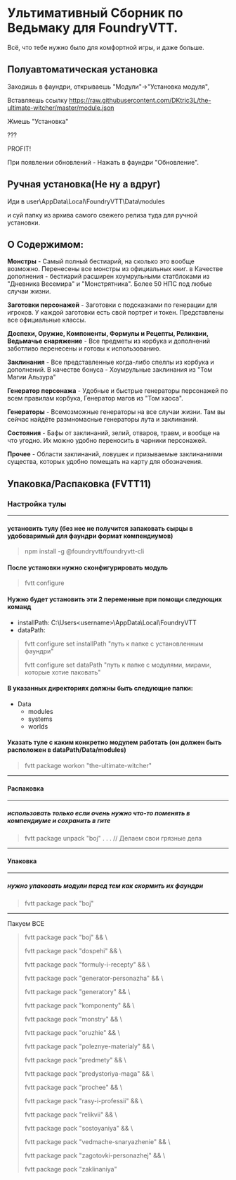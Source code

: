 # Ультимативный Сборник по Ведьмаку для FoundryVTT.
Всё, что тебе нужно было для комфортной игры, и даже больше.

## Полуавтоматическая установка

Заходишь в фаундри, открываешь "Модули"->"Установка модуля", 

Вставляешь ссылку https://raw.githubusercontent.com/DKtric3L/the-ultimate-witcher/master/module.json

Жмешь "Установка"

???

PROFIT!

При появлении обновлений - Нажать в фаундри "Обновление".

## Ручная установка(Не ну а вдруг)

Иди в user\AppData\Local\FoundryVTT\Data\modules 

и суй папку из архива самого свежего релиза туда для ручной установки.

## О Содержимом:
**Монстры** - Самый полный бестиарий, на сколько это вообще возможно. Перенесены все монстры из официальных книг. в Качестве дополнения - бестиарий расширен хоумрульными статблоками из "Дневника Весемира" и "Монстрятника". Более 50 НПС под любые случаи жизни.

**Заготовки персонажей** - Заготовки с подсказками по генерации для игроков. У каждой заготовки есть свой портрет и токен. Представлены все официальные классы.

**Доспехи, Оружие, Компоненты, Формулы и Рецепты, Реликвии, Ведьмачье снаряжение** - Все предметы из корбука и дополнений заботливо перенесены и готовы к использованию.

**Заклинания** - Все представленные когда-либо спеллы из корбука и дополнений. В качестве бонуса - Хоумрульные заклинания из "Том Магии Альзура"

**Генератор персонажа** - Удобные и быстрые генераторы персонажей по всем правилам корбука, Генератор магов из "Том хаоса".

**Генераторы** - Всемозможные генераторы на все случаи жизни. Там вы сейчас найдёте размномасные генераторы лута и заклинаний.

**Состояния** - Бафы от заклинаний, зелий, отваров, травм, и вообще на что угодно. Их можно удобно переносить в чарники персонажей.

**Прочее** - Области заклинаний, ловушек и призываемые заклинаниями существа, которых удобно помещать на карту для обозначения.

## Упаковка/Распаковка (FVTT11)

### Настройка тулы

---

#### установить тулу (без нее не получится запаковать сырцы в удобоваримый для фаундри формат компендиумов)
> npm install -g @foundryvtt/foundryvtt-cli

#### После установки нужно сконфигурировать модуль 
> fvtt configure

#### Нужно будет установить эти 2 переменные при помощи следующих команд
- installPath: C:\Users\<username>\AppData\Local\FoundryVTT
- dataPath: <somewhere>

> fvtt configure set installPath "путь к папке с установленным фаундри"
>
> fvtt configure set dataPath "путь к папке с модулями, мирами, которые хотие паковать"

#### В указанных директориях должны быть следующие папки:
- Data
  - modules
  - systems
  - worlds

#### Указать туле с каким конкретно модулем работать (он должен быть расположен в dataPath/Data/modules)
> fvtt package workon "the-ultimate-witcher"

---

#### Распаковка 

---

##### использовать только если очень нужно что-то поменять в компендиуме и сохранить в гите
> fvtt package unpack "boj"
> . . . // Делаем свои грязные дела

---

#### Упаковка

---

##### нужно упаковать модули перед тем как скормить их фаундри
> fvtt package pack "boj"

---

Пакуем ВСЕ

> fvtt package pack "boj" && \
> 
> fvtt package pack "dospehi" && \
> 
> fvtt package pack "formuly-i-recepty" && \
> 
> fvtt package pack "generator-personazha" && \
> 
> fvtt package pack "generatory" && \
> 
> fvtt package pack "komponenty" && \
> 
> fvtt package pack "monstry" && \
> 
> fvtt package pack "oruzhie" && \
> 
> fvtt package pack "poleznye-materialy" && \
> 
> fvtt package pack "predmety" && \
> 
> fvtt package pack "predystoriya-maga" && \
> 
> fvtt package pack "prochee" && \
> 
> fvtt package pack "rasy-i-professii" && \
> 
> fvtt package pack "relikvii" && \
> 
> fvtt package pack "sostoyaniya" && \
> 
> fvtt package pack "vedmache-snaryazhenie" && \
> 
> fvtt package pack "zagotovki-personazhej" && \
> 
> fvtt package pack "zaklinaniya"
